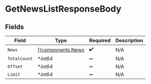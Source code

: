 # GetNewsListResponseBody


## Fields

| Field                                                | Type                                                 | Required                                             | Description                                          |
| ---------------------------------------------------- | ---------------------------------------------------- | ---------------------------------------------------- | ---------------------------------------------------- |
| `News`                                               | [][components.News](../../models/components/news.md) | :heavy_check_mark:                                   | N/A                                                  |
| `TotalCount`                                         | **int64*                                             | :heavy_minus_sign:                                   | N/A                                                  |
| `Offset`                                             | **int64*                                             | :heavy_minus_sign:                                   | N/A                                                  |
| `Limit`                                              | **int64*                                             | :heavy_minus_sign:                                   | N/A                                                  |